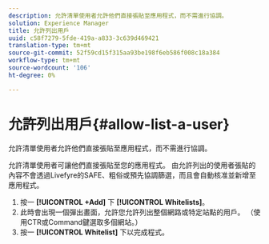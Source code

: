 ```yaml
---
description: 允許清單使用者允許他們直接張貼至應用程式，而不需進行協調。
solution: Experience Manager
title: 允許列出用戶
uuid: c58f7279-5fde-419a-a833-3c639d469421
translation-type: tm+mt
source-git-commit: 52f59cd15f315aa93be198f6eb586f008c18a384
workflow-type: tm+mt
source-wordcount: '106'
ht-degree: 0%

---
```



# 允許列出用戶{#allow-list-a-user}

允許清單使用者允許他們直接張貼至應用程式，而不需進行協調。

允許清單使用者可讓他們直接張貼至您的應用程式。 由允許列出的使用者張貼的內容不會透過Livefyre的SAFE、粗俗或預先協調篩選，而且會自動核准並新增至應用程式。

1. 按一 **[!UICONTROL +Add]** 下 **[!UICONTROL Whitelists]**。
1. 此時會出現一個彈出畫面，允許您允許列出整個網路或特定站點的用戶。 （使用CTR或Command鍵選取多個網站。）
1. 按一 **[!UICONTROL Whitelist]** 下以完成程式。
